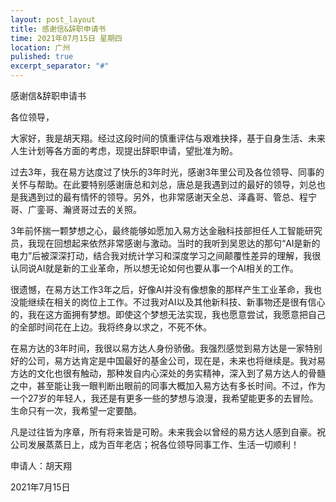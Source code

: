 ```yaml
---
layout: post_layout
title: 感谢信&辞职申请书
time: 2021年07月15日 星期四
location: 广州
pulished: true
excerpt_separator: "#"
---
```



感谢信&辞职申请书

各位领导，

大家好，我是胡天翔。经过这段时间的慎重评估与艰难抉择，基于自身生活、未来人生计划等各方面的考虑，现提出辞职申请，望批准为盼。

过去3年，我在易方达度过了快乐的3年时光，感谢3年里公司及各位领导、同事的关怀与帮助。在此要特别感谢唐总和刘总，唐总是我遇到过的最好的领导，刘总也是我遇到过的最有情怀的领导。另外，也非常感谢天全总、泽鑫哥、管总、程宁哥、广銮哥、瀚贤哥过去的关照。 

3年前怀揣一颗梦想之心，最终能够如愿加入易方达金融科技部担任人工智能研究员，我现在回想起来依然非常感谢与激动。当时的我听到吴恩达的那句“AI是新的电力”后被深深打动，结合我对统计学习和深度学习之间颠覆性差异的理解，我很认同说AI就是新的工业革命，所以想无论如何也要从事一个AI相关的工作。

很遗憾，在易方达工作3年之后，好像AI并没有像想象的那样产生工业革命，我也没能继续在相关的岗位上工作。不过我对AI以及其他新科技、新事物还是很有信心的，我在这方面拥有梦想。即使这个梦想无法实现，我也愿意尝试，我愿意把自己的全部时间花在上边。我将终身以求之，不死不休。

在易方达的3年时间，我很以易方达人身份骄傲。我强烈感觉到易方达是一家特别好的公司，易方达肯定是中国最好的基金公司，现在是，未来也将继续是。我对易方达的文化也很有触动，那种发自内心深处的务实精神，深入到了易方达人的骨髓之中，甚至能让我一眼判断出眼前的同事大概加入易方达有多长时间。不过，作为一个27岁的年轻人，我还是有更多一些的梦想与浪漫，我希望能更多的去冒险。生命只有一次，我希望一定要酷。

凡是过往皆为序章，所有将来皆是可盼。未来我会以曾经的易方达人感到自豪。祝公司发展蒸蒸日上，成为百年老店；祝各位领导同事工作、生活一切顺利！

申请人：胡天翔

2021年7月15日
